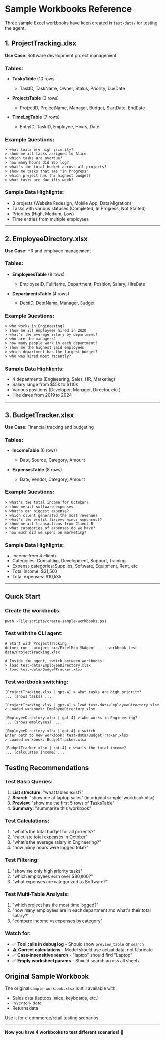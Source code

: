 # Sample Workbooks Reference

Three sample Excel workbooks have been created in `test-data/` for testing the agent.

## 1. ProjectTracking.xlsx

**Use Case:** Software development project management

### Tables:
- **TasksTable** (10 rows)
  - TaskID, TaskName, Owner, Status, Priority, DueDate
  
- **ProjectsTable** (3 rows)
  - ProjectID, ProjectName, Manager, Budget, StartDate, EndDate
  
- **TimeLogTable** (7 rows)
  - EntryID, TaskID, Employee, Hours, Date

### Example Questions:
```
> what tasks are high priority?
> show me all tasks assigned to Alice
> which tasks are overdue?
> how many hours did Bob log?
> what's the total budget across all projects?
> show me tasks that are "In Progress"
> which project has the highest budget?
> what tasks are due this week?
```

### Sample Data Highlights:
- 3 projects (Website Redesign, Mobile App, Data Migration)
- Tasks with various statuses (Completed, In Progress, Not Started)
- Priorities (High, Medium, Low)
- Time entries from multiple employees

---

## 2. EmployeeDirectory.xlsx

**Use Case:** HR and employee management

### Tables:
- **EmployeesTable** (8 rows)
  - EmployeeID, FullName, Department, Position, Salary, HireDate
  
- **DepartmentsTable** (4 rows)
  - DeptID, DeptName, Manager, Budget

### Example Questions:
```
> who works in Engineering?
> show me all employees hired in 2020
> what's the average salary by department?
> who are the managers?
> how many people work in each department?
> show me the highest paid employees
> which department has the largest budget?
> who was hired most recently?
```

### Sample Data Highlights:
- 4 departments (Engineering, Sales, HR, Marketing)
- Salary range from $55k to $110k
- Various positions (Developer, Manager, Director, etc.)
- Hire dates from 2019 to 2024

---

## 3. BudgetTracker.xlsx

**Use Case:** Financial tracking and budgeting

### Tables:
- **IncomeTable** (6 rows)
  - Date, Source, Category, Amount
  
- **ExpensesTable** (8 rows)
  - Date, Vendor, Category, Amount

### Example Questions:
```
> what's the total income for October?
> show me all software expenses
> what's our biggest expense?
> which client generated the most revenue?
> what's the profit (income minus expenses)?
> show me all transactions from Client B
> what categories of expenses do we have?
> how much did we spend on marketing?
```

### Sample Data Highlights:
- Income from 4 clients
- Categories: Consulting, Development, Support, Training
- Expense categories: Supplies, Software, Equipment, Rent, etc.
- Total income: $31,500
- Total expenses: $10,535

---

## Quick Start

### Create the workbooks:
```pwsh
pwsh -File scripts/create-sample-workbooks.ps1
```

### Test with the CLI agent:
```pwsh
# Start with ProjectTracking
dotnet run --project src/ExcelMcp.SkAgent -- --workbook test-data/ProjectTracking.xlsx

# Inside the agent, switch between workbooks:
> load test-data/EmployeeDirectory.xlsx
> load test-data/BudgetTracker.xlsx
```

### Test workbook switching:
```
[ProjectTracking.xlsx | gpt-4] > what tasks are high priority?
... (shows tasks) ...

[ProjectTracking.xlsx | gpt-4] > load test-data/EmployeeDirectory.xlsx
✓ Loaded workbook: EmployeeDirectory.xlsx

[EmployeeDirectory.xlsx | gpt-4] > who works in Engineering?
... (shows employees) ...

[EmployeeDirectory.xlsx | gpt-4] > switch
Enter path to new workbook: test-data/BudgetTracker.xlsx
✓ Loaded workbook: BudgetTracker.xlsx

[BudgetTracker.xlsx | gpt-4] > what's the total income?
... (calculates income) ...
```

## Testing Recommendations

### Test Basic Queries:
1. **List structure**: "what tables exist?" 
2. **Search**: "show me all laptop sales" (in original sample-workbook.xlsx)
3. **Preview**: "show me the first 5 rows of TasksTable"
4. **Summary**: "summarize this workbook"

### Test Calculations:
1. "what's the total budget for all projects?"
2. "calculate total expenses in October"
3. "what's the average salary in Engineering?"
4. "how many hours were logged total?"

### Test Filtering:
1. "show me only high priority tasks"
2. "which employees earn over $80,000?"
3. "what expenses are categorized as Software?"

### Test Multi-Table Analysis:
1. "which project has the most time logged?"
2. "how many employees are in each department and what's their total salary?"
3. "compare income vs expenses by category"

### Watch for:
- ✅ **Tool calls in debug log** - Should show `preview_table` or `search`
- ⚠️ **Correct calculations** - Model should use actual data, not fabricate
- ✅ **Case-insensitive search** - "laptop" should find "Laptop"
- ✅ **Empty worksheet params** - Should search across all sheets

## Original Sample Workbook

The original `sample-workbook.xlsx` is still available with:
- Sales data (laptops, mice, keyboards, etc.)
- Inventory data
- Returns data

Use it for e-commerce/retail testing scenarios.

---

**Now you have 4 workbooks to test different scenarios!** 🎉
